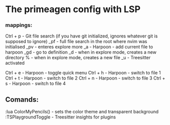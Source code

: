 # The primeagen config with LSP

### mappings:

Ctrl + p - Git file search (if you have git initialized, ignores whatever git is supposed to ignore)
_pf - full file search in the root where nvim was initialised
_pv - enteres explore more
_a - Harpoon - add current file to harpoon
_gd - go to definition
_d - when in explore mode, creates a new directory
% - when in explore mode, creates a new file
_u - Treesitter activated

Ctrl + e - Harpoon - toggle quick menu
Ctrl + h - Harpoon - switch to file 1
Ctrl + t - Harpoon - switch to file 2
Ctrl + n - Harpoon - switch to file 3
Ctrl + s - Harpoon - switch to file 4


## Comands:

:lua ColorMyPencils() - sets the color theme and transparent background
:TSPlaygroundToggle - Treesitter insights for plugins
